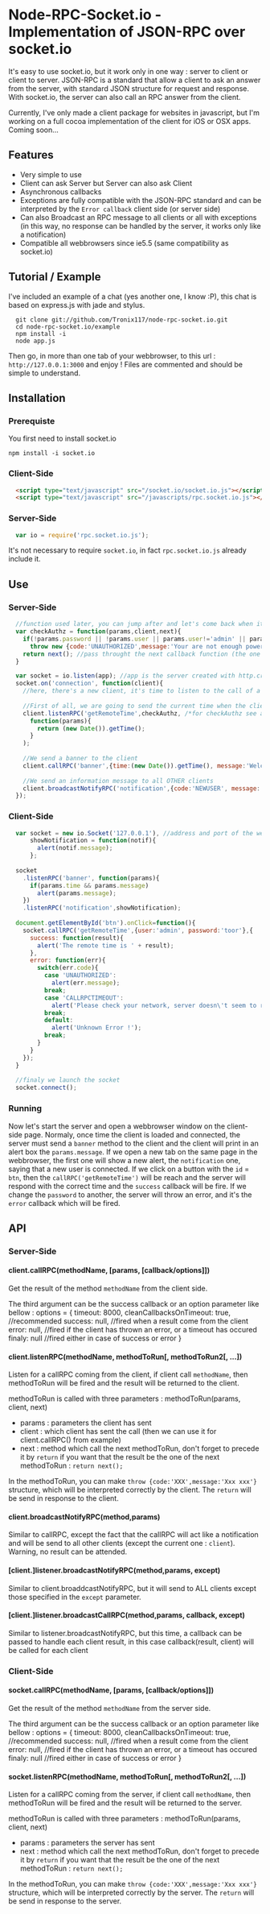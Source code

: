 # Node-RPC-Socket.io - Implementation of JSON-RPC over socket.io

  It's easy to use socket.io, but it work only in one way : server to client or client to server.
  JSON-RPC is a standard that allow a client to ask an answer from the server, with standard JSON structure for request and response. With socket.io, the server can also call an RPC answer from the client.
  
  Currently, I've only made a client package for websites in javascript, but I'm working on a full cocoa implementation of the client for iOS or OSX apps. Coming soon...
  
## Features

  - Very simple to use
  - Client can ask Server but Server can also ask Client
  - Asynchronous callbacks
  - Exceptions are fully compatible with the JSON-RPC standard and can be interpreted by the `Error callback` client side (or server side)
  - Can also Broadcast an RPC message to all clients or all with exceptions (in this way, no response can be handled by the server, it works only like a notification)
  - Compatible all webbrowsers since ie5.5 (same compatibility as socket.io)
  
## Tutorial / Example

I've included an example of a chat (yes another one, I know :P), this chat is based on express.js with jade and stylus.


```
  git clone git://github.com/Tronix117/node-rpc-socket.io.git
  cd node-rpc-socket.io/example
  npm install -i
  node app.js
```

Then go, in more than one tab of your webbrowser, to this url : `http://127.0.0.1:3000` and enjoy !
Files are commented and should be simple to understand.  

## Installation

### Prerequiste

You first need to install socket.io 

    npm install -i socket.io

### Client-Side

```html
  <script type="text/javascript" src="/socket.io/socket.io.js"></script>
  <script type="text/javascript" src="/javascripts/rpc.socket.io.js"></script>
```

### Server-Side
```javascript
  var io = require('rpc.socket.io.js');
```
It's not necessary to require `socket.io`, in fact `rpc.socket.io.js` already include it.

## Use

### Server-Side

```javascript
  //function used later, you can jump after and let's come back when it'll be called
  var checkAuthz = function(params,client,next){
    if(!params.password || !params.user || params.user!='admin' || params.password!='toor')
      throw new {code:'UNAUTHORIZED',message:'Your are not enough powerfull to access to this information'};
    return next(); //pass throught the next callback function (the one just bellow) and return it
  }

  var socket = io.listen(app); //app is the server created with http.createServer or the express.createServer of express.js
  socket.on('connection', function(client){
    //here, there's a new client, it's time to listen to the call of a method from the client
    
    //First of all, we are going to send the current time when the client will request "getRemoteTime"
    client.listenRPC('getRemoteTime',checkAuthz, /*for checkAuthz see at the top*/
      function(params){
        return (new Date()).getTime();
      }
    );
    
    //We send a banner to the client
    client.callRPC('banner',{time:(new Date()).getTime(), message:'Welcome to you !'});
    
    //We send an information message to all OTHER clients
    client.broadcastNotifyRPC('notification',{code:'NEWUSER', message:'A new user is connected'});
  });
```

### Client-Side

```javascript
  var socket = new io.Socket('127.0.0.1'), //address and port of the websocket server, check socket.io for more help
      showNotification = function(notif){
        alert(notif.message);
      };
  
  socket
    .listenRPC('banner', function(params){
      if(params.time && params.message)
        alert(params.message);
    })
    .listenRPC('notification',showNotification);
  
  document.getElementById('btn').onClick=function(){
    socket.callRPC('getRemoteTime',{user:'admin', password:'toor'},{
      success: function(result){
        alert('The remote time is ' + result);
      },
      error: function(err){
        switch(err.code){
          case 'UNAUTHORIZED':
            alert(err.message);
          break;
          case 'CALLRPCTIMEOUT':
            alert('Please check your network, server doesn\'t seem to respond');
          break;
          default:
            alert('Unknown Error !');
          break;
        }
      }
    });
  }
  
  //finaly we launch the socket
  socket.connect();
```

### Running

Now let's start the server and open a webbrowser window on the client-side page. Normaly, once time the client is loaded and connected, the server must send a `banner` method to the client and the client will print in an alert box the `params.message`. If we open a new tab on the same page in the webbrowser, the first one will show a new alert, the `notification` one, saying that a new user is connected. If we click on a button with the `id` = `btn`, then the `callRPC('getRemoteTime')` will be reach and the server will respond with the correct time and the `success` callback will be fire. If we change the `password` to another, the server will throw an error, and it's the `error` callback which will be fired.

## API

### Server-Side

#### client.callRPC(methodName, [params, [callback/options]])
  Get the result of the method `methodName` from the client side.

  The third argument can be the success callback or an option parameter like bellow :
      options = {
        timeout: 8000,
        cleanCallbacksOnTimeout: true, //recommended
        success: null, //fired when a result come from the client
        error: null, //fired if the client has thrown an error, or a timeout has occured
        finaly: null //fired either in case of success or error
      }
      
#### client.listenRPC(methodName, methodToRun[, methodToRun2[, ...])
  Listen for a callRPC coming from the client, if client call `methodName`, then methodToRun will be fired and the result will be returned to the client.
  
  methodToRun is called with three parameters : methodToRun(params, client, next)
  * params : parameters the client has sent
  * client : which client has sent the call (then we can use it for client.callRPC() from example)
  * next : method which call the next methodToRun, don't forget to precede it by `return` if you want that the result be the one of the next methodToRun : `return next();`
  
  In the methodToRun, you can make `throw {code:'XXX',message:'Xxx xxx'}` structure, which will be interpreted correctly by the client. The `return` will be send in response to the client.
  
#### client.broadcastNotifyRPC(method,params)
  Similar to callRPC, except the fact that the callRPC will act like a notification and will be send to all other clients (except the current one : `client`).
  Warning, no result can be attended.
  
#### [client.]listener.broadcastNotifyRPC(method,params, except)
  Similar to client.broaddcastNotifyRPC, but it will send to ALL clients except those specified in the `except` parameter.

#### [client.]listener.broadcastCallRPC(method,params, callback, except)
  Similar to listener.broadcastNotifyRPC, but this time, a callback can be passed to handle each client result, in this case callback(result, client) will be called for each client
  
### Client-Side

#### socket.callRPC(methodName, [params, [callback/options]])
  Get the result of the method `methodName` from the server side.

  The third argument can be the success callback or an option parameter like bellow :
      options = {
        timeout: 8000,
        cleanCallbacksOnTimeout: true, //recommended
        success: null, //fired when a result come from the client
        error: null, //fired if the client has thrown an error, or a timeout has occured
        finaly: null //fired either in case of success or error
      }
      
#### socket.listenRPC(methodName, methodToRun[, methodToRun2[, ...])
  Listen for a callRPC coming from the server, if client call `methodName`, then methodToRun will be fired and the result will be returned to the server.
  
  methodToRun is called with three parameters : methodToRun(params, client, next)
  * params : parameters the server has sent
  * next : method which call the next methodToRun, don't forget to precede it by `return` if you want that the result be the one of the next methodToRun : `return next();`
  
  In the methodToRun, you can make `throw {code:'XXX',message:'Xxx xxx'}` structure, which will be interpreted correctly by the server. The `return` will be send in response to the server.
